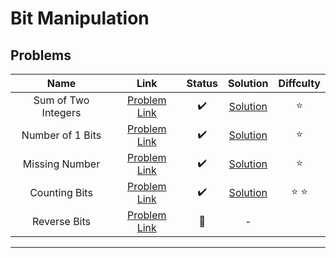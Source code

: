 # Bit Manipulation

## Problems

| Name | Link | Status | Solution | Diffculty |
|:-:|:-:|:-:|:-:|:-:|
| Sum of Two Integers | [Problem Link](https://leetcode.com/problems/sum-of-two-integers/) |  :heavy_check_mark: | [Solution](./sum-of-two-integers.md) | :star: |
| Number of 1 Bits | [Problem Link](https://leetcode.com/problems/number-of-1-bits/) |   :heavy_check_mark: | [Solution](./number-of-1-bits.md) | :star: |
| Missing Number | [Problem Link](https://leetcode.com/problems/missing-number/) |  :heavy_check_mark: | [Solution](./missing-number.md) | :star: |
| Counting Bits | [Problem Link](https://leetcode.com/problems/counting-bits/) |  :heavy_check_mark: | [Solution](./counting-bits.md) | :star: :star: |
| Reverse Bits | [Problem Link](https://leetcode.com/problems/reverse-bits/) |  :red_circle: | - |

---
